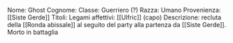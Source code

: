 
Nome: Ghost
Cognome: 
Classe: Guerriero (?)
Razza: Umano
Provenienza: [[Siste Gerde]]
Titoli: 
Legami affettivi: [[Ulfric]] (capo)
Descrizione: recluta della [[Ronda abissale]] al seguito del party alla partenza da [[Siste Gerde]]. Morto in battaglia
